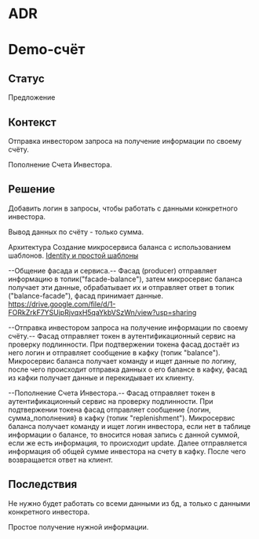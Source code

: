 # ADR

# Demo-счёт

## Статус

Предложение

## Контекст

Отправка инвестором запроса на получение информации по своему счёту.

Пополнение Счета Инвестора.

## Решение

Добавить логин в запросы, чтобы работать с данными конкретного инвестора.

Вывод данных по счёту - только сумма.

Архитектура
Создание микросервиса баланса с использованием шаблонов.
[Identity и простой шаблоны](https://github.com/Calabonga/Microservice-Template/tree/master/AspNetCore%20v6.0/MinimalAPI)

--Общение фасада и сервиса.--
Фасад (producer) отправляет информацию в топик("facade-balance"), затем микросервис баланса получает эти данные, обрабатывает их и отправляет ответ в топик ("balance-facade"), фасад принимает данные.
https://drive.google.com/file/d/1-FORkZrkF7YSUjpRjvqxH5qaYkbVSzWn/view?usp=sharing

--Отправка инвестором запроса на получение информации по своему счёту.--
Фасад отправляет токен в аутентификационный сервис на проверку подлинности. При подтвержении токена фасад достаёт из него логин и отправляет сообщение в кафку (топик "balance"). Микросервис баланса получает команду и ищет данные по логину, после чего происходит отправка данных о его балансе в кафку, фасад из кафки получает данные и перекидывает их клиенту.

--Пополнение Счета Инвестора.--
Фасад отправляет токен в аутентификационный сервис на проверку подлинности. При подтвержении токена фасад отправляет сообщение {логин, сумма_пополнения} в кафку (топик "replenishment").
Микросервис баланса получает команду и ищет логин инвестора, если нет в таблице информации о балансе, то вносится новая запись с данной суммой, если же есть информация, то происходит update. Далее отправляется информация об общей сумме инвестора на счету в кафку. После чего возвращается ответ на клиент.

## Последствия

Не нужно будет работать со всеми данными из бд, а только с данными конкретного инвестора.

Простое получение нужной информации.
